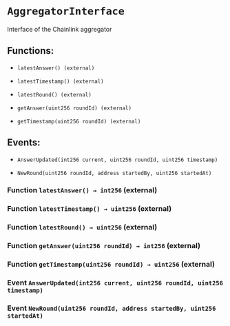 # `AggregatorInterface`

Interface of the Chainlink aggregator

## Functions:

- `latestAnswer() (external)`

- `latestTimestamp() (external)`

- `latestRound() (external)`

- `getAnswer(uint256 roundId) (external)`

- `getTimestamp(uint256 roundId) (external)`

## Events:

- `AnswerUpdated(int256 current, uint256 roundId, uint256 timestamp)`

- `NewRound(uint256 roundId, address startedBy, uint256 startedAt)`

### Function `latestAnswer() → int256` (external)

### Function `latestTimestamp() → uint256` (external)

### Function `latestRound() → uint256` (external)

### Function `getAnswer(uint256 roundId) → int256` (external)

### Function `getTimestamp(uint256 roundId) → uint256` (external)

### Event `AnswerUpdated(int256 current, uint256 roundId, uint256 timestamp)`

### Event `NewRound(uint256 roundId, address startedBy, uint256 startedAt)`
